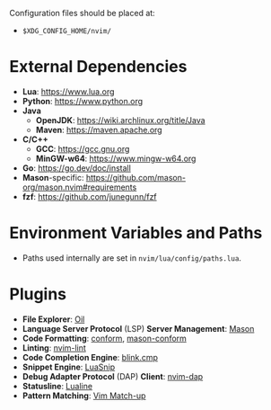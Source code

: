 Configuration files should be placed at:
- `$XDG_CONFIG_HOME/nvim/`


# External Dependencies
- **Lua**: https://www.lua.org
- **Python**: https://www.python.org
- **Java**
  - **OpenJDK**: https://wiki.archlinux.org/title/Java
  - **Maven**: https://maven.apache.org
- **C/C++**
  - **GCC**: https://gcc.gnu.org
  - **MinGW-w64**: https://www.mingw-w64.org
- **Go**: https://go.dev/doc/install
- **Mason**-specific: https://github.com/mason-org/mason.nvim#requirements
- **fzf**: https://github.com/junegunn/fzf


# Environment Variables and Paths
- Paths used internally are set in `nvim/lua/config/paths.lua`.

# Plugins
- **File Explorer**: [Oil](https://github.com/stevearc/oil.nvim)
- **Language Server Protocol** (LSP) **Server Management**: [Mason](github.com/mason-org/mason.nvim)
- **Code Formatting**: [conform](https://github.com/stevearc/conform.nvim), [mason-conform](https://github.com/zapling/mason-conform.nvim)
- **Linting**: [nvim-lint](https://github.com/mfussenegger/nvim-lint)
- **Code Completion Engine**: [blink.cmp](https://github.com/Saghen/blink.cmp)
- **Snippet Engine**: [LuaSnip](https://github.com/L3MON4D3/LuaSnip)
- **Debug Adapter Protocol** (DAP) **Client**: [nvim-dap](https://github.com/mfussenegger/nvim-dap)
- **Statusline**: [Lualine](https://github.com/nvim-lualine/lualine.nvim)
- **Pattern Matching**: [Vim Match-up](https://github.com/andymass/vim-matchup)
